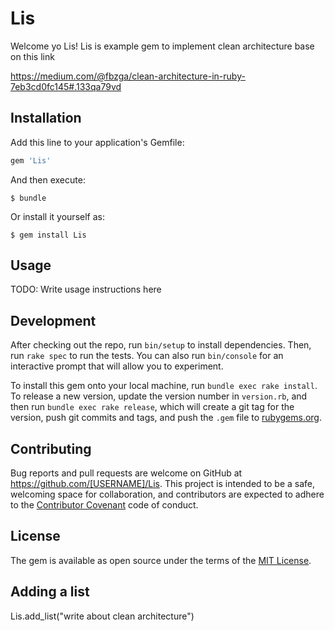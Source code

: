 # Lis
Welcome yo Lis! Lis is example gem to implement clean architecture base on this link 

https://medium.com/@fbzga/clean-architecture-in-ruby-7eb3cd0fc145#.133qa79vd

## Installation

Add this line to your application's Gemfile:

```ruby
gem 'Lis'
```

And then execute:

    $ bundle

Or install it yourself as:

    $ gem install Lis

## Usage

TODO: Write usage instructions here

## Development

After checking out the repo, run `bin/setup` to install dependencies. Then, run `rake spec` to run the tests. You can also run `bin/console` for an interactive prompt that will allow you to experiment.

To install this gem onto your local machine, run `bundle exec rake install`. To release a new version, update the version number in `version.rb`, and then run `bundle exec rake release`, which will create a git tag for the version, push git commits and tags, and push the `.gem` file to [rubygems.org](https://rubygems.org).

## Contributing

Bug reports and pull requests are welcome on GitHub at https://github.com/[USERNAME]/Lis. This project is intended to be a safe, welcoming space for collaboration, and contributors are expected to adhere to the [Contributor Covenant](contributor-covenant.org) code of conduct.


## License

The gem is available as open source under the terms of the [MIT License](http://opensource.org/licenses/MIT).


## Adding a list

Lis.add_list("write about clean architecture")
